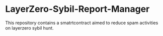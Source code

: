 # LayerZero-Sybil-Report-Manager
This repository contains a smatrtcontract aimed to reduce spam activities on layerzero sybil hunt.
